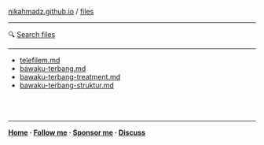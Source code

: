 [nikahmadz.github.io][nikahmadz] / [files](https://nikahmadz.github.io/files)

***

🔍 [Search files](https://github.com/nikahmadz/files/find/main)

***

- [telefilem.md](https://nikahmadz.github.io/files/telefilem)
- [bawaku-terbang.md](https://nikahmadz.github.io/files/bawaku-terbang)
- [bawaku-terbang-treatment.md](https://nikahmadz.github.io/files/bawaku-terbang-treatment)
- [bawaku-terbang-struktur.md](https://nikahmadz.github.io/files/bawaku-terbang-struktur)

<div style="margin-top:4rem"></div>

***

**[Home][nikahmadz]
&middot; [Follow me][github]
&middot; [Sponsor me][pay]
&middot; [Discuss][discuss]**

[nikahmadz]: https://nikahmadz.github.io "Go to nikahmadz.github.io"
[github]:    https://github.com/nikahmadz "Follow me on Github"
[discuss]:   https://github.com/nikahmadz/nikahmadz.github.io/discussions "Lets discuss something"
[pay]:       https://nikahmadz.github.io/#!pay "See payment options"
